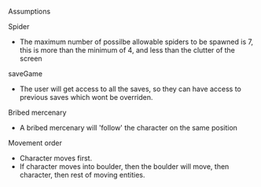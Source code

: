 Assumptions

Spider

- The maximum number of possilbe allowable spiders to be spawned is 7, this is more than the minimum of 4, and less than the clutter of the screen

saveGame

- The user will get access to all the saves, so they can have access to previous saves which wont be overriden.

Bribed mercenary
- A bribed mercenary will 'follow' the character on the same position

Movement order
- Character moves first. 
- If character moves into boulder, then the boulder will move, then character, then rest of moving entities.
